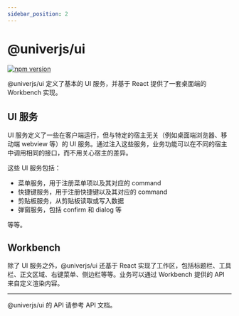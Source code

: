 ```yaml
---
sidebar_position: 2
---
```


# @univerjs/ui

[![npm version](https://badge.fury.io/js/@univerjs%2Fui.svg)](https://badge.fury.io/js/@univerjs%2Fui)

@univerjs/ui 定义了基本的 UI 服务，并基于 React 提供了一套桌面端的 Workbench 实现。

## UI 服务

UI 服务定义了一些在客户端运行，但与特定的宿主无关（例如桌面端浏览器、移动端 webview 等）的 UI 服务。通过注入这些服务，业务功能可以在不同的宿主中调用相同的接口，而不用关心宿主的差异。

这些 UI 服务包括：

-   菜单服务，用于注册菜单项以及其对应的 command
-   快捷键服务，用于注册快捷键以及其对应的 command
-   剪贴板服务，从剪贴板读取或写入数据
-   弹窗服务，包括 confirm 和 dialog 等

等等。

## Workbench

除了 UI 服务之外，@univerjs/ui 还基于 React 实现了工作区，包括标题栏、工具栏、正文区域、右键菜单、侧边栏等等。业务可以通过 Workbench 提供的 API 来自定义渲染内容。

---

@univerjs/ui 的 API 请参考 API 文档。

